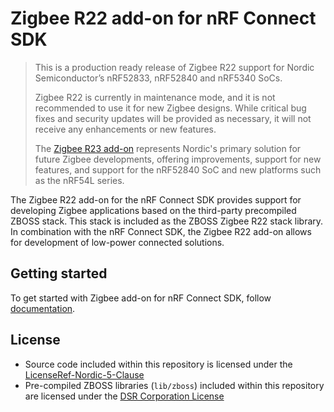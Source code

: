 # Zigbee R22 add-on for nRF Connect SDK

> This is a production ready release of Zigbee R22 support for Nordic Semiconductor’s nRF52833, nRF52840 and nRF5340 SoCs.
> 
> Zigbee R22 is currently in maintenance mode, and it is not recommended to use it for new Zigbee designs. While critical bug fixes and security updates will be provided as necessary, it will not receive any enhancements or new features.
> 
> The [Zigbee R23 add-on](https://github.com/nrfconnect/ncs-zigbee) represents Nordic's primary solution for future Zigbee developments, offering improvements, support for new features, and support for the nRF52840 SoC and new platforms such as the nRF54L series.

The Zigbee R22 add-on for the nRF Connect SDK provides support for developing Zigbee applications based on the third-party precompiled ZBOSS stack. This stack is included as the ZBOSS Zigbee R22 stack library. In combination with the nRF Connect SDK, the Zigbee R22 add-on allows for development of low-power connected solutions.

## Getting started
To get started with Zigbee add-on for nRF Connect SDK, follow [documentation](https://docs.nordicsemi.com/bundle/addon-zigbee-r22-latest/page/index.html).

##  License
* Source code included within this repository is licensed under the [LicenseRef-Nordic-5-Clause](https://github.com/nrfconnect/ncs-zigbee-r22/blob/main/LICENSE)
* Pre-compiled ZBOSS libraries (`lib/zboss`) included within this repository are licensed under the [DSR Corporation License](https://github.com/nrfconnect/ncs-zigbee-r22/blob/main/lib/zboss/license.txt)
